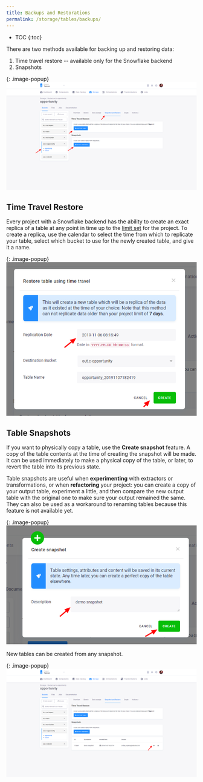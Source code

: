 ```yaml
---
title: Backups and Restorations
permalink: /storage/tables/backups/
---
```


* TOC
{:toc}

There are two methods available for backing up and restoring data: 

1. Time travel restore -- available only for the Snowflake backend
2. Snapshots

{: .image-popup}
![Screenshot - Storage Backups](/storage/tables/snap-restore.png)

## Time Travel Restore
Every project with a Snowflake backend has the ability to create an exact replica of a table
at any point in time up to the [limit set](/management/project/) for the project.
To create a replica, use the calendar to select the time from which to replicate your table,
select which bucket to use for the newly created table, and give it a name.

{: .image-popup}
![Screenshot - Time Travel Restore](/storage/tables/time-travel-restore.png)


## Table Snapshots
If you want to physically copy a table, use the **Create snapshot** feature. A copy of the table
contents at the time of creating the snapshot will be made. It can be used immediately to make
a physical copy of the table, or later, to revert the table into its previous state.

Table snapshots are useful when **experimenting** with extractors or transformations, or
when **refactoring** your project: you can create a copy of your output table, experiment a
little, and then compare the new output table with the original one to make sure your output
remained the same. They can also be used as a workaround to renaming tables because this
feature is not available yet.

{: .image-popup}
![Screenshot - Create Snapshot](/storage/tables/snapshot-create.png)

New tables can be created from any snapshot.

{: .image-popup}
![Screenshot - Storage Snapshots List](/storage/tables/snapshot-restore.png)
